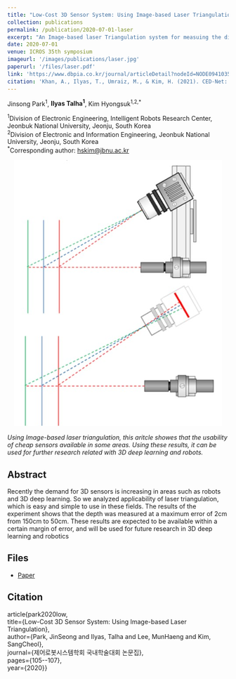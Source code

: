 ```yaml
---
title: "Low-Cost 3D Sensor System: Using Image-based Laser Triangulation"
collection: publications
permalink: /publication/2020-07-01-laser
excerpt: "An Image-based laser Triangulation system for measuing the diseance form images for 3D deep learning and robotics."
date: 2020-07-01
venue: ICROS 35th symposium
imageurl: '/images/publications/laser.jpg'
paperurl: '/files/laser.pdf'
link: 'https://www.dbpia.co.kr/journal/articleDetail?nodeId=NODE09410356'
citation: 'Khan, A., Ilyas, T., Umraiz, M., & Kim, H. (2021). CED-Net: Crops and Weeds Segmentation for Smart Farming Using a Small Cascaded Encoder-Decoder Architecture. Proceedings of the domestic conference of the Control Robot System Society(ICROS), 2020, 105-107.'
---
```


Jinsong Park<sup>1</sup>, <strong>Ilyas Talha<sup>1</sup></strong>, Kim Hyongsuk<sup>1,2,*</sup>

<sup>1</sup>Division of Electronic Engineering, Intelligent Robots Research Center, Jeonbuk National University, Jeonju, South Korea<br>
<sup>2</sup>Division of Electronic and Information Engineering, Jeonbuk National University, Jeonju, South Korea<br>
<sup>*</sup>Corresponding author: hskim@jbnu.ac.kr<br>

<center><img src = '/images/publications/laser.jpg'></center>

<i>Using Image-based laser triangulation, this aritcle showes that the usability of cheap sensors available in some areas. Using these results, it can be used for further research related with 3D deep learning and robots.</i>

## Abstract
Recently the demand for 3D sensors is increasing in areas such as robots and 3D deep learning. So we analyzed applicability of laser triangulation, which is easy and simple to use in these fields. The results of the experiment shows that the depth was measured at a maximum error of 2cm from 150cm to 50cm. These results are expected to be available within a certain margin of error, and will be used for future research in 3D deep learning and robotics  

## Files
- [Paper](/files//files/laser.pdf)

## Citation

article{park2020low,<br>
  title={Low-Cost 3D Sensor System: Using Image-based Laser Triangulation},<br>
  author={Park, JinSeong and Ilyas, Talha and Lee, MunHaeng and Kim, SangCheol},<br>
  journal={제어로봇시스템학회 국내학술대회 논문집},<br>
  pages={105--107},<br>
  year={2020}}<br>




